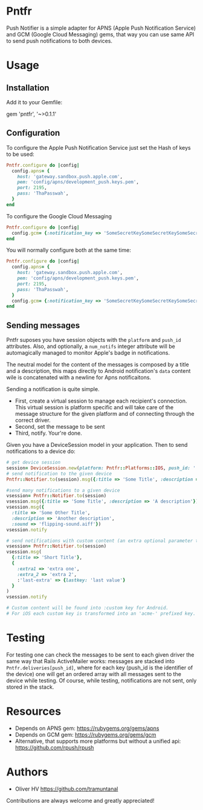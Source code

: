 # Pntfr
Push Notifier is a simple adapter for APNS (Apple Push Notification Service) and GCM (Google Cloud Messaging) gems, that way you can use same API to send push notifications to both devices.

# Usage
## Installation
Add it to your Gemfile:

gem 'pntfr', '~>0.1.1'

## Configuration
To configure the Apple Push Notification Service just set the Hash of keys to be used:
```ruby
Pntfr.configure do |config|
  config.apns= {
    host: 'gateway.sandbox.push.apple.com',
    pem: 'config/apns/development_push.keys.pem',
    port: 2195,
    pass: 'ThaPasswah',
  }
end
```
To configure the Google Cloud Messaging
```ruby
Pntfr.configure do |config|
  config.gcm= {:notification_key => 'SomeSecretKeySomeSecretKeySomeSecretKey'}
end
```
You will normally configure both at the same time:
```ruby
Pntfr.configure do |config|
  config.apns= {
    host: 'gateway.sandbox.push.apple.com',
    pem: 'config/apns/development_push.keys.pem',
    port: 2195,
    pass: 'ThaPasswah',
  }
  config.gcm= {:notification_key => 'SomeSecretKeySomeSecretKeySomeSecretKey'}
end
```

## Sending messages
Pntfr suposes you have session objects with the `platform` and `push_id` attributes.
Also, and optionally, a `num_notifs` integer attribute will be automagically managed to 
monitor Apple's badge in notifications.

The neutral model for the content of the messages is composed by a title and a description,
this maps directly to Android notification's `data` content wile is concatenated with a newline
for Apns notificaitons.

Sending a notification is quite simple.
- First, create a virtual session to manage each recipient's connection. This virtual
session is platform specific and will take care of the message structure for the
given platform and of connecting through the correct driver.
- Second, set the message to be sent
- Third, notify.
Your're done.

Given you have a DeviceSession model in your application. Then to send notifications to a device do:
```ruby
# get device session
session= DeviceSession.new(platform: Pntfr::Platforms::IOS, push_id: '...')
# send notification to the given device
Pntfr::Notifier.to(session).msg({:title => 'Some Title', :description => 'A description'}).notify

#send many notifications to a given device
vsession= Pntfr::Notifier.to(session)
vsession.msg({:title => 'Some Title', :description => 'A description'}).notify
vsession.msg({
  :title => 'Some Other Title',
  :description => 'Another description',
  :sound => 'flipping-sound.aiff'})
vsession.notify

# send notifications with custom content (an extra optional parameter to #msg)
vsession= Pntfr::Notifier.to(session)
vsession.msg(
  {:title => 'Short Title'},
  {
    :extra1 => 'extra one',
    :extra_2 => 'extra 2',
    :'last-extra' => {lastkey: 'last value'}
  }
)
vsession.notify

# Custom content will be found into :custom key for Android.
# For iOS each custom key is transformed into an 'acme-' prefixed key.
```
# Testing
For testing one can check the messages to be sent to each given driver the same way
that Rails ActiveMailer works: messages are stacked into `Pntfr.deliveries[push_id]`,
where for each key (push_id is the identifier of the device) one will get an ordered array 
with all messages sent to the device while testing. Of course, while testing,
notifications are not sent, only stored in the stack.

# Resources
- Depends on APNS gem: https://rubygems.org/gems/apns
- Depends on GCM gem: https://rubygems.org/gems/gcm
- Alternative, that supports more platforms but without a unified api: https://github.com/rpush/rpush

# Authors

- Oliver HV <https://github.com/tramuntanal>

Contributions are always welcome and greatly appreciated!
